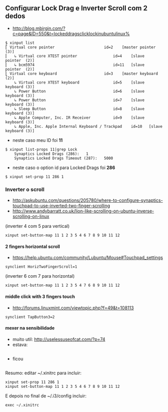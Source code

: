 ## Configurar Lock Drag e Inverter Scroll com 2 dedos

- http://blog.mbirgin.com/?c=page&ID=550&t=lockeddragsclicklockinubuntulinux%  

```
$ xinput list
⎡ Virtual core pointer                    	id=2	[master pointer  (3)]
⎜   ↳ Virtual core XTEST pointer              	id=4	[slave  pointer  (2)]
⎜   ↳ bcm5974                                 	id=11	[slave  pointer  (2)]
⎣ Virtual core keyboard                   	id=3	[master keyboard (2)]
    ↳ Virtual core XTEST keyboard             	id=5	[slave  keyboard (3)]
    ↳ Power Button                            	id=6	[slave  keyboard (3)]
    ↳ Power Button                            	id=7	[slave  keyboard (3)]
    ↳ Sleep Button                            	id=8	[slave  keyboard (3)]
    ↳ Apple Computer, Inc. IR Receiver        	id=9	[slave  keyboard (3)]
    ↳ Apple, Inc. Apple Internal Keyboard / Trackpad	id=10	[slave  keyboard (3)]
```

- neste caso meu ID foi **11**

```
$ xinput list-props 11|grep Lock
    Synaptics Locked Drags (286):	1
    Synaptics Locked Drags Timeout (287):	5000
```

- neste caso o option id para Locked Drags foi **286**

```
$ xinput set-prop 11 286 1
```

### Inverter o scroll

- http://askubuntu.com/questions/205780/where-to-configure-synaptics-touchpad-to-use-inverted-two-finger-scrolling
- http://www.andybarratt.co.uk/lion-like-scrolling-on-ubuntu-inverse-scrolling-on-linux

(inverter 4 com 5 para vertical)
```
xinput set-button-map 11 1 2 3 5 4 6 7 8 9 10 11 12
```

#### 2 fingers horizontal scroll
- https://help.ubuntu.com/community/Lubuntu/Mouse#Touchpad_settings

```
synclient HorizTwoFingerScroll=1
```

(inverter 6 com 7 para horizontal)
```
xinput set-button-map 11 1 2 3 5 4 7 6 8 9 10 11 12
```

#### middle click with 3 fingers touch

- http://forums.linuxmint.com/viewtopic.php?f=49&t=108113
```
synclient TapButton3=2
```

#### mexer na sensibilidade

- muito util: http://uselessuseofcat.com/?p=74
- estava:

```
```
- ficou

```
```

Resumo: editar ~/.xinitrc para incluir:

```
xinput set-prop 11 286 1
xinput set-button-map 11 1 2 3 5 4 6 7 8 9 10 11 12
```

E depois no final de ~/.i3/config incluir:

```
exec ~/.xinitrc
```
